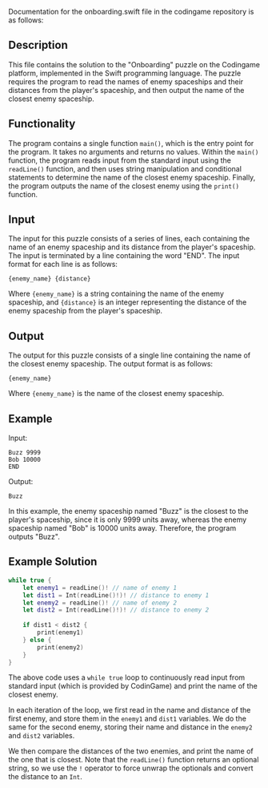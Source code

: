 Documentation for the onboarding.swift file in the codingame repository is as follows:

## Description
This file contains the solution to the "Onboarding" puzzle on the Codingame platform, implemented in the Swift programming language. The puzzle requires the program to read the names of enemy spaceships and their distances from the player's spaceship, and then output the name of the closest enemy spaceship.

## Functionality
The program contains a single function `main()`, which is the entry point for the program. It takes no arguments and returns no values. Within the `main()` function, the program reads input from the standard input using the `readLine()` function, and then uses string manipulation and conditional statements to determine the name of the closest enemy spaceship. Finally, the program outputs the name of the closest enemy using the `print()` function.

## Input
The input for this puzzle consists of a series of lines, each containing the name of an enemy spaceship and its distance from the player's spaceship. The input is terminated by a line containing the word "END". The input format for each line is as follows:

```
{enemy_name} {distance}
```

Where `{enemy_name}` is a string containing the name of the enemy spaceship, and `{distance}` is an integer representing the distance of the enemy spaceship from the player's spaceship.

## Output
The output for this puzzle consists of a single line containing the name of the closest enemy spaceship. The output format is as follows:

```
{enemy_name}
```

Where `{enemy_name}` is the name of the closest enemy spaceship.

## Example
Input:
```
Buzz 9999
Bob 10000
END
```

Output:
```
Buzz
```

In this example, the enemy spaceship named "Buzz" is the closest to the player's spaceship, since it is only 9999 units away, whereas the enemy spaceship named "Bob" is 10000 units away. Therefore, the program outputs "Buzz".

## Example Solution

```swift
while true {
    let enemy1 = readLine()! // name of enemy 1
    let dist1 = Int(readLine()!)! // distance to enemy 1
    let enemy2 = readLine()! // name of enemy 2
    let dist2 = Int(readLine()!)! // distance to enemy 2
    
    if dist1 < dist2 {
        print(enemy1)
    } else {
        print(enemy2)
    }
}
```

The above code uses a `while true` loop to continuously read input from standard input (which is provided by CodinGame) and print the name of the closest enemy.

In each iteration of the loop, we first read in the name and distance of the first enemy, and store them in the `enemy1` and `dist1` variables. We do the same for the second enemy, storing their name and distance in the `enemy2` and `dist2` variables.

We then compare the distances of the two enemies, and print the name of the one that is closest. Note that the `readLine()` function returns an optional string, so we use the `!` operator to force unwrap the optionals and convert the distance to an `Int`.
